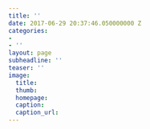 ```yaml
---
title: ''
date: 2017-06-29 20:37:46.050000000 Z
categories:
- 
- ''
layout: page
subheadline: ''
teaser: ''
image:
  title: 
  thumb: 
  homepage: 
  caption: 
  caption_url: 
---
```


 [1]: #
 [2]: #
 [3]: #
 [4]: #
 [5]: #
 [6]: #
 [7]: #
 [8]: #
 [9]: #
 [10]: #